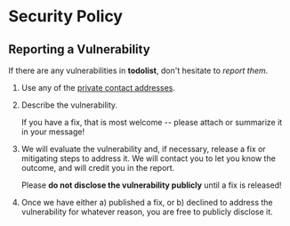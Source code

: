 # Security Policy

## Reporting a Vulnerability

If there are any vulnerabilities in **todolist**, don't hesitate to _report them_.

1. Use any of the [private contact addresses](https://github.com/tomcdj71-openclassrooms/todolist#support).
2. Describe the vulnerability.

   If you have a fix, that is most welcome -- please attach or summarize it in your message!

3. We will evaluate the vulnerability and, if necessary, release a fix or mitigating steps to address it. We will contact you to let you know the outcome, and will credit you in the report.

   Please **do not disclose the vulnerability publicly** until a fix is released!

4. Once we have either a) published a fix, or b) declined to address the vulnerability for whatever reason, you are free to publicly disclose it.
